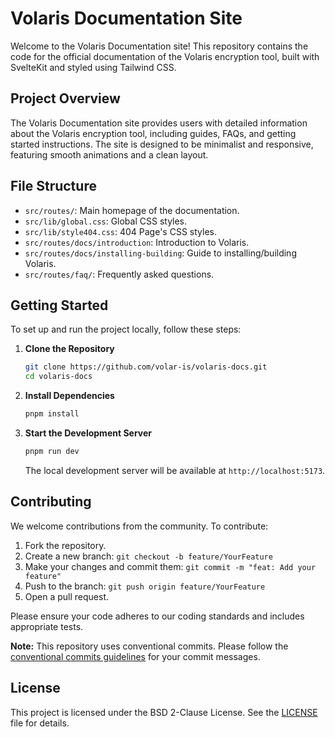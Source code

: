 # Volaris Documentation Site

Welcome to the Volaris Documentation site! This repository contains the code for the official documentation of the Volaris encryption tool, built with SvelteKit and styled using Tailwind CSS.

## Project Overview

The Volaris Documentation site provides users with detailed information about the Volaris encryption tool, including guides, FAQs, and getting started instructions. The site is designed to be minimalist and responsive, featuring smooth animations and a clean layout.

## File Structure

- `src/routes/`: Main homepage of the documentation.
- `src/lib/global.css`: Global CSS styles.
- `src/lib/style404.css`: 404 Page's CSS styles.
- `src/routes/docs/introduction`: Introduction to Volaris.
- `src/routes/docs/installing-building`: Guide to installing/building Volaris.
- `src/routes/faq/`: Frequently asked questions.

## Getting Started

To set up and run the project locally, follow these steps:

1. **Clone the Repository**

    ```sh
    git clone https://github.com/volar-is/volaris-docs.git
    cd volaris-docs
    ```

2. **Install Dependencies**

    ```sh
    pnpm install
    ```

3. **Start the Development Server**

    ```sh
    pnpm run dev
    ```

   The local development server will be available at `http://localhost:5173`.

## Contributing

We welcome contributions from the community. To contribute:

1. Fork the repository.
2. Create a new branch:
   `git checkout -b feature/YourFeature`
3. Make your changes and commit them:
   `git commit -m "feat: Add your feature"`
4. Push to the branch:
   `git push origin feature/YourFeature`
5. Open a pull request.

Please ensure your code adheres to our coding standards and includes appropriate tests.

**Note:** This repository uses conventional commits. Please follow the [conventional commits guidelines](https://www.conventionalcommits.org/en/v1.0.0/) for your commit messages.

## License

This project is licensed under the BSD 2-Clause License. See the [LICENSE](LICENSE) file for details.
